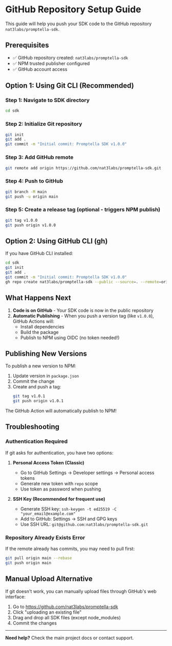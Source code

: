 # GitHub Repository Setup Guide

This guide will help you push your SDK code to the GitHub repository `nat3labs/promptella-sdk`.

## Prerequisites

- ✅ GitHub repository created: `nat3labs/promptella-sdk`
- ✅ NPM trusted publisher configured
- ✅ GitHub account access

## Option 1: Using Git CLI (Recommended)

### Step 1: Navigate to SDK directory
```bash
cd sdk
```

### Step 2: Initialize Git repository
```bash
git init
git add .
git commit -m "Initial commit: Promptella SDK v1.0.0"
```

### Step 3: Add GitHub remote
```bash
git remote add origin https://github.com/nat3labs/promptella-sdk.git
```

### Step 4: Push to GitHub
```bash
git branch -M main
git push -u origin main
```

### Step 5: Create a release tag (optional - triggers NPM publish)
```bash
git tag v1.0.0
git push origin v1.0.0
```

## Option 2: Using GitHub CLI (gh)

If you have GitHub CLI installed:

```bash
cd sdk
git init
git add .
git commit -m "Initial commit: Promptella SDK v1.0.0"
gh repo create nat3labs/promptella-sdk --public --source=. --remote=origin --push
```

## What Happens Next

1. **Code is on GitHub** - Your SDK code is now in the public repository
2. **Automatic Publishing** - When you push a version tag (like `v1.0.0`), GitHub Actions will:
   - Install dependencies
   - Build the package
   - Publish to NPM using OIDC (no token needed!)

## Publishing New Versions

To publish a new version to NPM:

1. Update version in `package.json`
2. Commit the change
3. Create and push a tag:
   ```bash
   git tag v1.0.1
   git push origin v1.0.1
   ```

The GitHub Action will automatically publish to NPM!

## Troubleshooting

### Authentication Required
If git asks for authentication, you have two options:

1. **Personal Access Token (Classic)**
   - Go to GitHub Settings → Developer settings → Personal access tokens
   - Generate new token with `repo` scope
   - Use token as password when pushing

2. **SSH Key (Recommended for frequent use)**
   - Generate SSH key: `ssh-keygen -t ed25519 -C "your_email@example.com"`
   - Add to GitHub: Settings → SSH and GPG keys
   - Use SSH URL: `git@github.com:nat3labs/promptella-sdk.git`

### Repository Already Exists Error
If the remote already has commits, you may need to pull first:
```bash
git pull origin main --rebase
git push origin main
```

## Manual Upload Alternative

If git doesn't work, you can manually upload files through GitHub's web interface:
1. Go to https://github.com/nat3labs/promptella-sdk
2. Click "uploading an existing file"
3. Drag and drop all SDK files (except node_modules)
4. Commit the changes

---

**Need help?** Check the main project docs or contact support.
